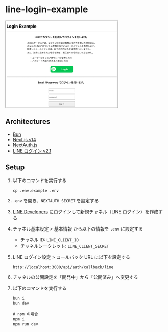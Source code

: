 # line-login-example

<img src='./preview.png' width="70%"/>

## Architectures

- [Bun](https://bun.sh/)
- [Next.js v14](https://nextjs.org/)
- [NextAuth.js](https://next-auth.js.org/)
- [LINE ログイン v2.1](https://developers.line.biz/ja/docs/line-login/overview/)

## Setup

1. 以下のコマンドを実行する

   ```
   cp .env.example .env
   ```

1. `.env` を開き、`NEXTAUTH_SECRET` を設定する

1. [LINE Developers](https://developers.line.biz/console/) にログインして新規チャネル（LINE ログイン）を作成する
1. チャネル基本設定 > 基本情報 から以下の情報を `.env` に設定する

   - チャネル ID: `LINE_CLIENT_ID`
   - チャネルシークレット: `LINE_CLIENT_SECRET`

1. LINE ログイン設定 > コールバック URL に以下を設定する

   ```
   http://localhost:3000/api/auth/callback/line
   ```

1. チャネルの公開設定を「開発中」から「公開済み」へ変更する

1. 以下のコマンドを実行する

   ```
   bun i
   bun dev

   # npm の場合
   npm i
   npm run dev
   ```
